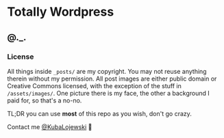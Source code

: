 Totally Wordpress
==================

## @._.

### License

All things inside `_posts/` are my copyright. You may not reuse anything therein without my permission. All post images are either public domain or Creative Commons licensed, with the exception of the stuff in `/assets/images/`. One picture there is my face, the other a background I paid for, so that's a no-no.

TL;DR you can use **most** of this repo as you wish, don't go crazy.

Contact me [@KubaLojewski](https://twitter.com/KubaLojewski) :wave:
